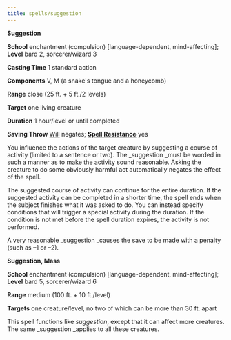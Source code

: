 ```yaml
---
title: spells/suggestion
---
```

 **Suggestion**

**School** enchantment (compulsion) [language-dependent, mind-affecting]; **Level** bard 2, sorcerer/wizard 3

**Casting Time** 1 standard action

**Components** V, M (a snake's tongue and a honeycomb)

**Range** close (25 ft. + 5 ft./2 levels)

**Target** one living creature

**Duration** 1 hour/level or until completed

**Saving Throw** [Will](../combat.md#_will) negates; **[Spell Resistance](../glossary.md#_spell-resistance)** yes

You influence the actions of the target creature by suggesting a course of activity (limited to a sentence or two). The _suggestion _must be worded in such a manner as to make the activity sound reasonable. Asking the creature to do some obviously harmful act automatically negates the effect of the spell.

The suggested course of activity can continue for the entire duration. If the suggested activity can be completed in a shorter time, the spell ends when the subject finishes what it was asked to do. You can instead specify conditions that will trigger a special activity during the duration. If the condition is not met before the spell duration expires, the activity is not performed.

A very reasonable _suggestion _causes the save to be made with a penalty (such as –1 or –2).

**Suggestion, Mass**

**School** enchantment (compulsion) [language-dependent, mind-affecting]; **Level** bard 5, sorcerer/wizard 6

**Range** medium (100 ft. + 10 ft./level)

**Targets** one creature/level, no two of which can be more than 30 ft. apart

This spell functions like _suggestion_, except that it can affect more creatures. The same _suggestion _applies to all these creatures.

